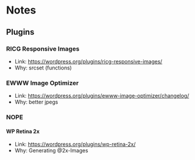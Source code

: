 # Notes

## Plugins

### RICG Responsive Images

- Link: <https://wordpress.org/plugins/ricg-responsive-images/>
- Why: srcset (functions)

### EWWW Image Optimizer

- Link: <https://wordpress.org/plugins/ewww-image-optimizer/changelog/>
- Why: better jpegs

### NOPE

#### WP Retina 2x

- Link: <https://wordpress.org/plugins/wp-retina-2x/>
- Why: Generating @2x-Images